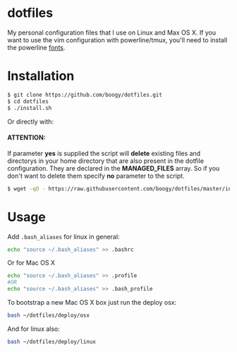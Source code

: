 dotfiles
========
My personal configuration files that I use on Linux and Max OS X.
If you want to use the vim configuration with powerline/tmux, you'll need to install the powerline [fonts](https://github.com/boogy/dotfiles/tree/master/deploy/conf/fonts).

Installation
============================
```bash
$ git clone https://github.com/boogy/dotfiles.git
$ cd dotfiles
$ ./install.sh
```
Or directly with:

#### ATTENTION:
If parameter **yes** is supplied the script will **delete** existing files and directorys in your home directory that are also present in the dotfile configuration. They are declared in the **MANAGED_FILES** array. So if you don't want to delete them specify **no** parameter to the script.

```bash
$ wget -qO - https://raw.githubusercontent.com/boogy/dotfiles/master/install.sh | bash -s no
```

Usage
============================
Add `.bash_aliases` for linux in general:

```bash
echo "source ~/.bash_aliases" >> .bashrc
```
Or for Mac OS X
```bash
echo "source ~/.bash_aliases" >> .profile
#OR
echo "source ~/.bash_aliases" >> .bash_profile
```

To bootstrap a new Mac OS X box just run the deploy osx:

```bash
bash ~/dotfiles/deploy/osx
```

And for linux also:

```bash
bash ~/dotfiles/deploy/linux
```
